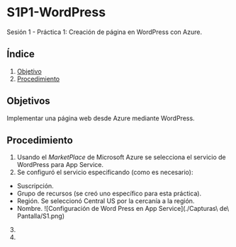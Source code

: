 # S1P1-WordPress
Sesión 1 - Práctica 1: Creación de página en WordPress con Azure.

## Índice
1. [Objetivo](##Objetivo)
2. [Procedimiento](##Procedimiento)

## Objetivos
Implementar una página web desde Azure mediante WordPress.

## Procedimiento
1. Usando el *MarketPlace* de Microsoft Azure se selecciona el servicio de WordPress para App Service.
2. Se configuró el servicio especificando (como es necesario):
  - Suscripción.
  - Grupo de recursos (se creó uno específico para esta práctica).
  - Región. Se seleccionó Central US por la cercanía a la región.
  - Nombre.
  ![Configuración de Word Press en App Service](./Capturas\ de\ Pantalla/S1.png)
3. 
4. 
